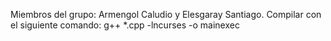 Miembros del grupo: Armengol Caludio y Elesgaray Santiago.
Compilar con el siguiente comando: g++ *.cpp -lncurses -o mainexec
